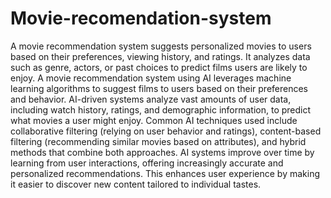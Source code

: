 # Movie-recomendation-system
 A movie recommendation system suggests personalized movies to users based on their preferences, viewing history, and ratings. It analyzes data such as genre, actors, or past choices to predict films users are likely to enjoy. 
A movie recommendation system using AI leverages machine learning algorithms to suggest films to users based on their preferences and behavior. AI-driven systems analyze vast amounts of user data, including watch history, ratings, and demographic information, to predict what movies a user might enjoy. Common AI techniques used include collaborative filtering (relying on user behavior and ratings), content-based filtering (recommending similar movies based on attributes), and hybrid methods that combine both approaches. AI systems improve over time by learning from user interactions, offering increasingly accurate and personalized recommendations. This enhances user experience by making it easier to discover new content tailored to individual tastes.

